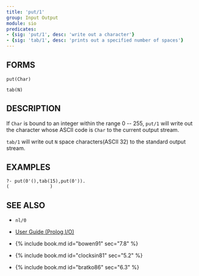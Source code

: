 ```yaml
---
title: 'put/1'
group: Input Output
module: sio
predicates:
- {sig: 'put/1', desc: 'write out a character'}
- {sig: 'tab/1', desc: 'prints out a specified number of spaces'}
---
```


## FORMS
```
put(Char)

tab(N)
```
## DESCRIPTION

If `Char` is bound to an integer within the range 0 -- 255, `put/1` will write out the character whose ASCII code is `Char` to the current output stream.

`tab/1` will write out `N` space characters(ASCII 32) to the standard output stream.


## EXAMPLES

```
?- put(0'(),tab(15),put(0')).
(               )
```

## SEE ALSO

- `nl/0`

- [User Guide (Prolog I/O)](../guide/10-Prolog-I-O.html)
- {% include book.md id="bowen91"    sec="7.8" %}
- {% include book.md id="clocksin81" sec="5.2" %}
- {% include book.md id="bratko86"   sec="6.3" %}
